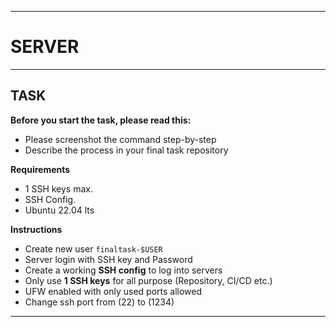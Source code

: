 -----
# **SERVER**
-----

## TASK

**Before you start the task, please read this:**
- Please screenshot the command step-by-step
- Describe the process in your final task repository

**Requirements**
- 1 SSH keys max.
- SSH Config.
- Ubuntu 22.04 lts

**Instructions**
- Create new user `finaltask-$USER`
- Server login with SSH key and Password
- Create a working **SSH config** to log into servers
- Only use **1 SSH keys** for all purpose (Repository, CI/CD etc.)
- UFW enabled with only used ports allowed
- Change ssh port from (22) to (1234)

-----
